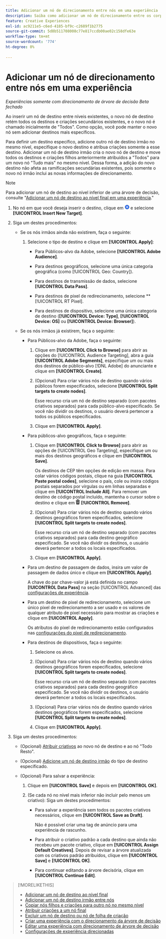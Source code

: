 ```yaml
---
title: Adicionar um nó de direcionamento entre nós em uma experiência
description: Saiba como adicionar um nó de direcionamento entre os corpos de direcionamento em uma experiência de anúncio.
feature: Creative Experiences
exl-id: ac9211e5-c6ed-4185-bf9c-c2689f1b2775
source-git-commit: 5d8b511708008c77e817ccdb00ae02c158dfe63e
workflow-type: tm+mt
source-wordcount: '774'
ht-degree: 0%

---
```


# Adicionar um nó de direcionamento entre nós em uma experiência

*Experiências somente com direcionamento de árvore de decisão*
*Beta fechado*

Ao inserir um nó de destino entre níveis existentes, o novo nó de destino retém todos os destinos e criações secundários existentes, e o novo nó é chamado inicialmente de &quot;Todos&quot;. Como opção, você pode manter o novo nó sem adicionar destinos mais específicos.

Para definir um destino específico, adicione outro nó de destino irmão no mesmo nível, especifique o novo destino e atribua criações somente a esse destino. Adicionar um nó de destino irmão cria o novo nó de destino e move todos os destinos e criações filhos anteriormente atribuídos a &quot;Todos&quot; para um novo nó &quot;Tudo mais&quot; no mesmo nível. Dessa forma, a adição do novo destino não afeta as ramificações secundárias existentes, pois somente o novo nó irmão inclui as novas informações de direcionamento.

>[!NOTE]
>
>Para adicionar um nó de destino ao nível inferior de uma árvore de decisão, consulte &quot;[Adicionar um nó de destino ao nível final em uma experiência](experience-target-node-add-final.md).&quot;

<!-- 1. [ways to get to the decision tree] -->

1. No nó em que você deseja inserir o destino, clique em ![Adicionar](/help/creative/assets/add.png "Adicionar") e selecione **[!UICONTROL Insert New Target]**.

1. Siga um destes procedimentos:

   * Se os nós irmãos ainda não existirem, faça o seguinte:

      1. Selecione o tipo de destino e clique em **[!UICONTROL Apply]**:

         * Para Públicos-alvo da Adobe, selecione **[!UICONTROL Adobe Audience]**.

         * Para destinos geográficos, selecione uma única categoria geográfica (como [!UICONTROL Geo: Country]).

         * Para destinos de transmissão de dados, selecione **[!UICONTROL Data Pass]**.

         * Para destinos de pixel de redirecionamento, selecione **[!UICONTROL RT Pixel].

         * Para destinos de dispositivo, selecione uma única categoria de destino (**[!UICONTROL Device: Type]**, **[!UICONTROL Device: OS]** ou **[!UICONTROL Device: Browser]**).

   * Se os nós irmãos já existirem, faça o seguinte:

      * Para Públicos-alvo da Adobe, faça o seguinte:

         1. Clique em **[!UICONTROL Click to Browse]** para abrir as opções do [!UICONTROL Audience Targeting], abra a guia **[!UICONTROL Adobe Segments]**, especifique um ou mais dos destinos de público-alvo [!DNL Adobe] do anunciante e clique em **[!UICONTROL Create]**<!-- Why not "Save" like for the other node types/use cases? -->.

         1. (Opcional) Para criar vários nós de destino quando vários públicos forem especificados, selecione **[!UICONTROL Split targets to create nodes]**.

            Esse recurso cria um nó de destino separado (com pacotes criativos separados) para cada público-alvo especificado. Se você não dividir os destinos, o usuário deverá pertencer a todos os públicos especificados.

         1. Clique em **[!UICONTROL Apply]**.

      * Para públicos-alvo geográficos, faça o seguinte:

         1. Clique em **[!UICONTROL Click to Browse]** para abrir as opções de [!UICONTROL Geo Targeting], especifique um ou mais dos destinos geográficos e clique em **[!UICONTROL Save]**.

            Os destinos de CEP têm opções de edição em massa. Para colar vários códigos postais, clique na guia **[!UICONTROL Paste postal codes]**, selecione o país, cole ou insira códigos postais separados por vírgulas ou em linhas separadas e clique em **[!UICONTROL Include All]**. Para remover um destino de código postal incluído, mantenha o cursor sobre o destino e clique em ![Remover](/help/creative/assets/delete.png "Remover") **[!UICONTROL Remove]**.

         1. (Opcional) Para criar vários nós de destino quando vários destinos geográficos forem especificados, selecione **[!UICONTROL Split targets to create nodes]**.

            Esse recurso cria um nó de destino separado (com pacotes criativos separados) para cada destino geográfico especificado. Se você não dividir os destinos, o usuário deverá pertencer a todos os locais especificados.

         1. Clique em **[!UICONTROL Apply]**.

      * Para um destino de passagem de dados, insira um valor de passagem de dados único e clique em **[!UICONTROL Apply]**.

        A chave do par chave-valor já está definida no campo **[!UICONTROL Data Pass]** na seção [!UICONTROL Advanced] das [configurações de experiência](experience-settings-targeting.md).

      * Para um destino de pixel de redirecionamento, selecione um único pixel de redirecionamento a ser usado e os valores de qualquer atributo de pixel necessário para mostrar as criações e clique em **[!UICONTROL Apply]**.

        Os atributos do pixel de redirecionamento estão configurados nas [configurações do pixel de redirecionamento](/help/creative/pixels/retargeting-pixel-manage.md).

      * Para destinos de dispositivos, faça o seguinte:

         1. Selecione os alvos.

         1. (Opcional) Para criar vários nós de destino quando vários destinos geográficos forem especificados, selecione **[!UICONTROL Split targets to create nodes]**.

            Esse recurso cria um nó de destino separado (com pacotes criativos separados) para cada destino geográfico especificado. Se você não dividir os destinos, o usuário deverá pertencer a todos os locais especificados.

         1. (Opcional) Para criar vários nós de destino quando vários destinos geográficos forem especificados, selecione **[!UICONTROL Split targets to create nodes]**.

         1. Clique em **[!UICONTROL Apply]**.

1. Siga um destes procedimentos:

   * (Opcional) [Atribuir criativos](experience-assign-creative-bundles.md) ao novo nó de destino e ao nó &quot;Todo Resto&quot;.

   * (Opcional) [Adicione um nó de destino irmão](experience-target-node-add-sibling.md) do tipo de destino especificado.

   * (Opcional) Para salvar a experiência:

      1. Clique em **[!UICONTROL Save]** e depois em **[!UICONTROL OK]**.

      1. (Se cada nó no nível mais inferior não incluir pelo menos um criativo): Siga um destes procedimentos:

         * Para salvar a experiência sem todos os pacotes criativos necessários, clique em **[!UICONTROL Save as Draft]**.

           Não é possível criar uma tag de anúncio para uma experiência de rascunho.

         * Para atribuir o criativo padrão a cada destino que ainda não recebeu um pacote criativo, clique em **[!UICONTROL Assign Default Creatives]**. Depois de revisar a árvore atualizada com os criativos padrão atribuídos, clique em **[!UICONTROL Save]** e **[!UICONTROL OK]**.

         * Para continuar editando a árvore decisória, clique em **[!UICONTROL Continue Edit]**.

>[!MORELIKETHIS]
>
>* [Adicionar um nó de destino ao nível final](experience-target-node-add-final.md)
>* [Adicionar um nó de destino irmão entre nós](experience-target-node-add-sibling.md)
>* [Copiar nós filhos e criações para outro nó no mesmo nível](experience-target-node-copy.md)
>* [Atribuir criações a um nó final](experience-assign-creative-bundles.md)
>* [Excluir um nó de destino ou nó de folha de criação](/help/creative/experiences/experience-target-node-delete.md)
>* [Criar uma experiência com o direcionamento da árvore de decisão](experience-create-targeting.md)
>* [Editar uma experiência com direcionamento de árvore de decisão](experience-edit-targeting.md)
>* [Configurações de experiência direcionadas](experience-settings-targeting.md)
